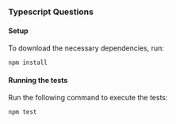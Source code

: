 ### Typescript Questions

#### Setup

To download the necessary dependencies, run:

```shell
npm install
```

#### Running the tests

Run the following command to execute the tests:

```shell
npm test
```

